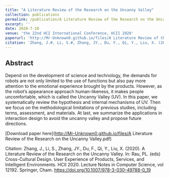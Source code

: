 ```yaml
---
title: "A Literature Review of the Research on the Uncanny Valley"
collection: publications
permalink: /publication/A Literature Review of the Research on the Uncanny Valley
excerpt: ''
date: 2020-7-10
venue: 'the 22nd HCI International Conference, HCII 2020'
paperurl: 'http://Mr-Unknown0.github.io/files/A Literature Review of the Research on the Uncanny Valley.pdf'
citation: 'Zhang, J.#, Li, S.#, Zhang, JY., Du, F., Qi, Y., Liu, X. (2020). A Literature Review of the Research on the Uncanny Valley. In: Rau, PL. (eds) Cross-Cultural Design. User Experience of Products, Services, and Intelligent Environments. HCII 2020. Lecture Notes in Computer Science, vol 12192. Springer, Cham. https://doi.org/10.1007/978-3-030-49788-0_19'
---
```

## Abstract
Depend on the development of science and technology, the demands for robots are not only limited to the use of functions but also pay more attention to the emotional experience brought by the products. However, as the robot’s appearance approach human-likeness, it makes people uncomfortable, which is called the Uncanny Valley (UV). In this paper, we systematically review the hypothesis and internal mechanisms of UV. Then we focus on the methodological limitations of previous studies, including terms, assessment, and materials. At last, we summarize the applications in interaction design to avoid the uncanny valley and propose future directions.

[Download paper here](http://Mr-Unknown0.github.io/files/A Literature Review of the Research on the Uncanny Valley.pdf)

Citation: Zhang, J., Li, S., Zhang, JY., Du, F., Qi, Y., Liu, X. (2020). A Literature Review of the Research on the Uncanny Valley. In: Rau, PL. (eds) Cross-Cultural Design. User Experience of Products, Services, and Intelligent Environments. HCII 2020. Lecture Notes in Computer Science, vol 12192. Springer, Cham. https://doi.org/10.1007/978-3-030-49788-0_19
